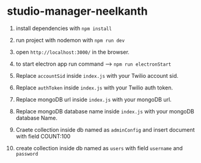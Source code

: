 # studio-manager-neelkanth

1. install dependencies with `npm install`

2. run project with nodemon with `npm run dev`

3. open `http://localhost:3000/` in the browser.

4. to start electron app run command --> `npm run electronStart`

5. Replace `accountSid` inside `index.js` with your Twilio account sid.

6. Replace `authToken` inside `index.js` with your Twilio auth token.

7. Replace mongoDB url inside `index.js` with your mongoDB url.

8. Replace mongoDB database name inside `index.js` with your mongoDB database Name.

9. Craete collection inside db named as `adminConfig` and insert document with field COUNT:100

10. create collection inside db named as `users` with field `username` and `password`
